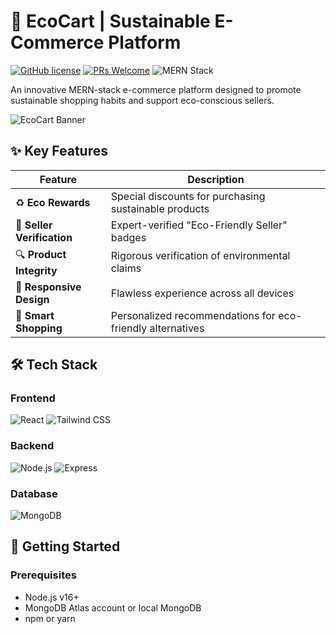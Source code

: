 # 🌱 EcoCart | Sustainable E-Commerce Platform

[![GitHub license](https://img.shields.io/badge/license-MIT-blue.svg)](https://github.com/MohamedRamadan200224/ecocart/blob/main/LICENSE)
[![PRs Welcome](https://img.shields.io/badge/PRs-welcome-brightgreen.svg)](https://github.com/MohamedRamadan200224/ecocart/pulls)
![MERN Stack](https://img.shields.io/badge/MERN-Full%20Stack-green)

An innovative MERN-stack e-commerce platform designed to promote sustainable shopping habits and support eco-conscious sellers.

![EcoCart Banner](https://via.placeholder.com/1280x640/5cb85c/ffffff?text=EcoCart+Sustainable+E-Commerce) <!-- Replace with actual project screenshot -->

## ✨ Key Features

| Feature | Description |
|---------|-------------|
| ♻ **Eco Rewards** | Special discounts for purchasing sustainable products |
| 🌿 **Seller Verification** | Expert-verified "Eco-Friendly Seller" badges |
| 🔍 **Product Integrity** | Rigorous verification of environmental claims |
| 📱 **Responsive Design** | Flawless experience across all devices |
| 🛒 **Smart Shopping** | Personalized recommendations for eco-friendly alternatives |

## 🛠️ Tech Stack

### Frontend
<p>
  <img src="https://img.shields.io/badge/React-20232A?style=for-the-badge&logo=react&logoColor=61DAFB" alt="React">
  <img src="https://img.shields.io/badge/Tailwind_CSS-38B2AC?style=for-the-badge&logo=tailwind-css&logoColor=white" alt="Tailwind CSS">
</p>

### Backend
<p>
  <img src="https://img.shields.io/badge/Node.js-339933?style=for-the-badge&logo=nodedotjs&logoColor=white" alt="Node.js">
  <img src="https://img.shields.io/badge/Express.js-000000?style=for-the-badge&logo=express&logoColor=white" alt="Express">
</p>

### Database
<p>
  <img src="https://img.shields.io/badge/MongoDB-4EA94B?style=for-the-badge&logo=mongodb&logoColor=white" alt="MongoDB">
</p>

## 🚀 Getting Started

### Prerequisites
- Node.js v16+
- MongoDB Atlas account or local MongoDB
- npm or yarn
